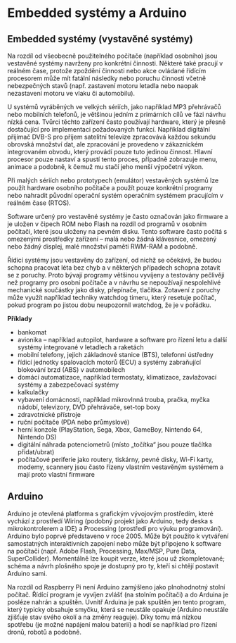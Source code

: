 # Embedded systémy a Arduino

## Embedded systémy (vystavěné systémy)
Na rozdíl od všeobecně použitelného počítače (například osobního) jsou vestavěné systémy navrženy pro konkrétní činnosti. Některé také pracují v reálném čase, protože zpoždění činnosti nebo akce ovládané řídícím procesorem může mít fatální následky nebo poruchu činnosti včetně nebezpečných stavů (např. zastavení motoru letadla nebo naopak nezastavení motoru ve vlaku či automobilu).

U systémů vyráběných ve velkých sériích, jako například MP3 přehrávačů nebo mobilních telefonů, je většinou jedním z primárních cílů ve fázi návrhu nízká cena. Tvůrci těchto zařízení často používají hardware, který je přesně dostačující pro implementaci požadovaných funkcí. Například digitální přijímač DVB-S pro příjem satelitní televize zpracovává každou sekundu obrovská množství dat, ale zpracování je provedeno v zákaznickém integrovaném obvodu, který provádí pouze tuto jedinou činnost. Hlavní procesor pouze nastaví a spustí tento proces, případně zobrazuje menu, animace a podobně, k čemuž mu stačí jeho menší výpočetní výkon.

Při malých sériích nebo prototypech (emulátor) vestavěných systémů lze použít hardware osobního počítače a použít pouze konkrétní programy nebo nahradit původní operační systém operačním systémem pracujícím v reálném čase (RTOS).

Software určený pro vestavěné systémy je často označován jako firmware a je uložen v čipech ROM nebo Flash na rozdíl od programů v osobním počítači, které jsou uloženy na pevném disku. Tento software často počítá s omezenými prostředky zařízení – malá nebo žádná klávesnice, omezený nebo žádný displej, malé množství paměti RWM-RAM a podobně.

Řídicí systémy jsou vestavěny do zařízení, od nichž se očekává, že budou schopna pracovat léta bez chyb a v některých případech schopna zotavit se z poruchy. Proto bývají programy většinou vyvíjeny a testovány pečlivěji než programy pro osobní počítače a v návrhu se nepoužívají nespolehlivé mechanické součástky jako disky, přepínače, tlačítka. Zotavení z poruchy může využít například techniky watchdog timeru, který resetuje počítač, pokud program po jistou dobu neupozornil watchdog, že je v pořádku.

**Příklady**

- bankomat
- avionika – například autopilot, hardware a software pro řízení letu a další systémy integrované v letadlech a raketách
- mobilní telefony, jejich základnové stanice (BTS), telefonní ústředny
- řídicí jednotky spalovacích motorů (ECU) a systémy zabraňující blokování brzd (ABS) v automobilech
- domácí automatizace, například termostaty, klimatizace, zavlažovací systémy a zabezpečovací systémy
- kalkulačky
- vybavení domácnosti, například mikrovlnná trouba, pračka, myčka nádobí, televizory, DVD přehrávače, set-top boxy
- zdravotnické přístroje
- ruční počítače (PDA nebo průmyslové)
- herní konzole (PlayStation, Sega, Xbox, GameBoy, Nintendo 64, Nintendo DS)
- digitální náhrada potenciometrů (místo „točítka“ jsou pouze tlačítka přidat/ubrat)
- počítačové periferie jako routery, tiskárny, pevné disky, Wi-Fi karty, modemy, scannery jsou často řízeny vlastním vestavěným systémem a mají proto vlastní firmware

## Arduino

Arduino je otevřená platforma s grafickým vývojovým prostředím, které vychází z prostředí Wiring (podobný projekt jako Arduino, tedy deska s mikrokontrolerem a IDE) a Processing (prostředí pro výuku programování). Arduino bylo poprvé představeno v roce 2005. Může být použito k vytváření samostatných interaktivních zapojení nebo může být připojeno k software na počítači (např. Adobe Flash, Processing, Max/MSP, Pure Data, SuperCollider). Momentálně lze koupit verze, které jsou už zkompletované; schéma a návrh plošného spoje je dostupný pro ty, kteří si chtějí postavit Arduino sami.

Na rozdíl od Raspberry Pi není Arduino zamýšleno jako plnohodnotný stolní počítač. Řídící program je vyvíjen zvlášť (na stolním počítači) a do Arduina je posléze nahrán a spuštěn. Uvnitř Arduina je pak spuštěn jen tento program, který typicky obsahuje smyčku, která se neustále opakuje (Arduino neustále zjišťuje stav svého okolí a na změny reaguje). Díky tomu má nízkou spotřebu (je možné napájení malou baterií) a hodí se například pro řízení dronů, robotů a podobně.
